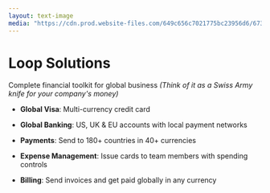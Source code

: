 ```yaml
---
layout: text-image
media: "https://cdn.prod.website-files.com/649c656c7021775bc23956d6/673cfa556055bd3e6281f755_home-hero_visa.avif"
---
```


# Loop Solutions

Complete financial toolkit for global business
*(Think of it as a Swiss Army knife for your company's money)*

- **Global Visa**: Multi-currency credit card

- **Global Banking**: US, UK & EU accounts with local payment networks

- **Payments**: Send to 180+ countries in 40+ currencies

- **Expense Management**: Issue cards to team members with spending controls

- **Billing**: Send invoices and get paid globally in any currency


<!--
**Speaker Notes - Product Context:**

- Opening line: "Our product suite addresses a critical problem for Canadian businesses - managing global money flows efficiently."

- Use a concrete example: "When a Canadian startup pays for AWS in USD, Stripe in USD, and hires contractors in Europe, they're typically losing 3% on every transaction. That adds up to tens of thousands per year."

- Connect to technical complexity: "Each of these solutions requires orchestrating multi-step payment flows across different banking systems. This is where our technical challenge begins."

- Emphasize the impact: "Canada does $965 billion in cross-border trade annually. The technical solution I'm about to show you impacts businesses across the entire economy."

- Transition to technical focus: "Now let's look at what makes these payment flows so technically challenging to implement reliably."

- Time target: About 75 seconds - provide enough context but move quickly to the technical content
-->